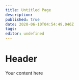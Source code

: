 ```yaml
---
title: Untitled Page
description: 
published: true
date: 2020-06-10T04:54:49.046Z
tags: 
editor: undefined
---
```


# Header
Your content here